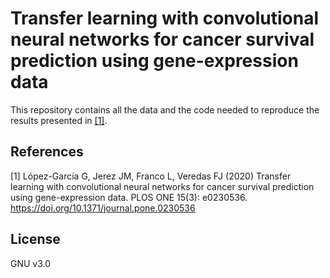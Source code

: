 # Transfer learning with convolutional neural networks for cancer survival prediction using gene-expression data

This repository contains all the data and the code needed to reproduce the results presented in [[1]](#1).

## References
<a id="1">[1]</a> 
López-García G, Jerez JM, Franco L, Veredas FJ (2020) Transfer learning with convolutional neural networks for cancer survival prediction using gene-expression data. PLOS ONE 15(3): e0230536. https://doi.org/10.1371/journal.pone.0230536

## License

GNU v3.0
